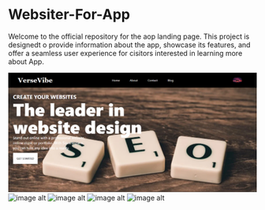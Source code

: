 # Websiter-For-App
Welcome to the official repository for the aop landing page. This project is designedt o provide information about the app, showcase its features, and offer a seamless user experience for cisitors interested in learning more about App.

![image alt](https://github.com/Shakshyam123/blogging-platform/blob/9a6673a4c8022bd51f3106696df29dad984a138e/Screenshot%202025-05-24%20102511.png)
![image alt]()
![image alt]()
![image alt]()
![image alt]()
